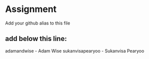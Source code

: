 # Assignment

Add your github alias to this file

## add below this line:

adamandwise - Adam Wise
sukanvisapearyoo - Sukanvisa Pearyoo